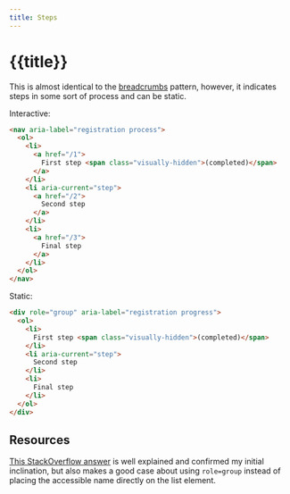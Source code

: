 ```yaml
---
title: Steps
---
```


# {{title}}

This is almost identical to the [breadcrumbs](/patterns/breadcrumbs) pattern,
however, it indicates steps in some sort of process and can be static.

Interactive:

```html
<nav aria-label="registration process">
  <ol>
    <li>
      <a href="/1">
        First step <span class="visually-hidden">(completed)</span>
      </a>
    </li>
    <li aria-current="step">
      <a href="/2">
        Second step
      </a>
    </li>
    <li>
      <a href="/3">
        Final step
      </a>
    </li>
  </ol>
</nav>
```

Static:

```html
<div role="group" aria-label="registration progress">
  <ol>
    <li>
      First step <span class="visually-hidden">(completed)</span>
    </li>
    <li aria-current="step">
      Second step
    </li>
    <li>
      Final step
    </li>
  </ol>
</div>
```

## Resources

[This StackOverflow answer](https://stackoverflow.com/a/52935539) is well
explained and confirmed my initial inclination, but also makes a good case about
using `role=group` instead of placing the accessible name directly on the list
element.
